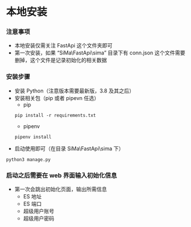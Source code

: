 # 本地安装

### 注意事项

- 本地安装仅需关注 FastApi 这个文件夹即可
- 第一次安装，如果 “SiMa\FastApi\sima” 目录下有 conn.json 这个文件需要删掉，这个文件是记录初始化的相关数据

### 安装步骤

- 安装 Python（注意版本需要最新版，3.8 及其之后）
- 安装相关包（pip 或者 pipevn 任选）
  - pip
  ```shell
  pip install -r requirements.txt
  ```
  - pipenv
  ```
  pipenv install
  ```
- 启动使用即可（在目录 SiMa\FastApi\sima 下）

```shell
python3 manage.py
```

### 启动之后需要在 web 界面输入初始化信息

- 第一次会跳出初始化页面，输出所需信息
  - ES 地址
  - ES 端口
  - 超级用户账号
  - 超级用户密码
